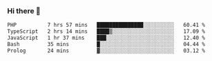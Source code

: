 ### Hi there 🌱
<!--START_SECTION:waka-->

```txt
PHP          7 hrs 57 mins   ███████████████░░░░░░░░░░   60.41 %
TypeScript   2 hrs 14 mins   ████▒░░░░░░░░░░░░░░░░░░░░   17.09 %
JavaScript   1 hr 37 mins    ███░░░░░░░░░░░░░░░░░░░░░░   12.40 %
Bash         35 mins         █░░░░░░░░░░░░░░░░░░░░░░░░   04.44 %
Prolog       24 mins         ▓░░░░░░░░░░░░░░░░░░░░░░░░   03.12 %
```

<!--END_SECTION:waka-->
<!--
**Dieg0raf/Dieg0raf** is a ✨ _special_ ✨ repository because its `README.md` (this file) appears on your GitHub profile.

Here are some ideas to get you started:

- 🔭 I’m currently working on ...
- 🌱 I’m currently learning ...
- 👯 I’m looking to collaborate on ...
- 🤔 I’m looking for help with ...
- 💬 Ask me about ...
- 📫 How to reach me: ...
- 😄 Pronouns: ...
- ⚡ Fun fact: ...
-->
